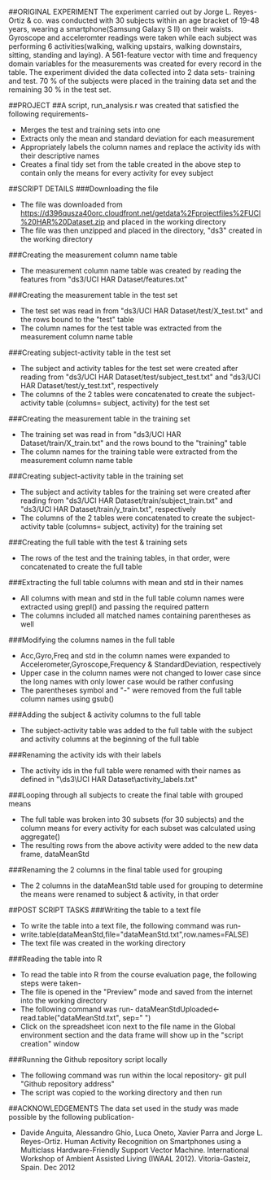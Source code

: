 ##ORIGINAL EXPERIMENT
The experiment carried out by Jorge L. Reyes-Ortiz & co. was conducted with 30 subjects within an age bracket of 19-48 years, wearing a smartphone(Samsung Galaxy S II) on their waists. Gyroscope and acceleromter readings were taken while each subject was performing 6 activities(walking, walking upstairs, walking downstairs, sitting, standing and laying). A 561-feature vector with time and frequency domain variables for the measurements was created for every record in the table. The experiment divided the data collected into 2 data sets- training and test. 70 % of the subjects were placed in the training data set and the remaining 30 % in the test set.

##PROJECT
##A script, run_analysis.r was created that satisfied the following requirements-
* Merges the test and training sets into one
* Extracts only the mean and standard deviation for each measurement
* Appropriately labels the column names and replace the activity ids with their descriptive names
* Creates a final tidy set from the table created in the above step to contain only the means for every activity for evey subject

##SCRIPT DETAILS
###Downloading the file
* The file was downloaded from https://d396qusza40orc.cloudfront.net/getdata%2Fprojectfiles%2FUCI%20HAR%20Dataset.zip and placed in the working directory
* The file was then unzipped and placed in the directory, "ds3" created in the working directory

###Creating the measurement column name table
* The measurement column name table was created by reading the features from "ds3/UCI HAR Dataset/features.txt"

###Creating the measurement table in the test set
* The test set was read in from "ds3/UCI HAR Dataset/test/X_test.txt" and the rows bound to the "test" table
* The column names for the test table was extracted from the measurement column name table

###Creating subject-activity table in the test set
* The subject and activity tables for the test set were created after reading from "ds3/UCI HAR Dataset/test/subject_test.txt" and "ds3/UCI HAR Dataset/test/y_test.txt", respectively
* The columns of the 2 tables were concatenated to create the subject-activity table (columns= subject, activity) for the test set

###Creating the measurement table in the training set
* The training set was read in from "ds3/UCI HAR Dataset/train/X_train.txt" and the rows bound to the "training" table
* The column names for the training table were extracted from the measurement column name table

###Creating subject-activity table in the training set
* The subject and activity tables for the training set were created after reading from "ds3/UCI HAR Dataset/train/subject_train.txt" and "ds3/UCI HAR Dataset/train/y_train.txt", respectively
* The columns of the 2 tables were concatenated to create the subject-activity table (columns= subject, activity) for the training set

###Creating the full table with the test & training sets
* The rows of the test and the training tables, in that order, were concatenated to create the full table 

###Extracting the full table columns with mean and std in their names
* All columns with mean and std in the full table column names were extracted using grepl() and passing the required pattern
* The columns included all matched names containing parentheses as well

###Modifying the columns names in the full table
* Acc,Gyro,Freq and std in the column names were expanded to Accelerometer,Gyroscope,Frequency &
StandardDeviation, respectively
* Upper case in the column names were not changed to lower case since the long names with only lower case would be rather confusing
* The parentheses symbol and "-" were removed from the full table column names using gsub()

###Adding the subject & activity columns to the full table
* The subject-activity table was added to the full table with the subject and activity columns at the beginning of the full table

###Renaming the activity ids with their labels
* The activity ids in the full table were renamed with their names as defined in "\ds3\UCI HAR Dataset\activity_labels.txt"

###Looping through all subjects to create the final table with grouped means
* The full table was broken into 30 subsets (for 30 subjects) and the column means for every activity for each subset was calculated using aggregate()
* The resulting rows from the above activity were added to the new data frame, dataMeanStd

###Renaming the 2 columns in the final table used for grouping
* The 2 columns in the dataMeanStd table used for grouping to determine the means were renamed to subject & activity, in that order

##POST SCRIPT TASKS
###Writing the table to a text file
* To write the table into a text file, the following command was run-
* write.table(dataMeanStd,file="dataMeanStd.txt",row.names=FALSE)
* The text file was created in the working directory

###Reading the table into R
* To read the table into R from the course evaluation page, the following steps were taken-
* The file is opened in the "Preview" mode and saved from the internet into the working directory
* The following command was run- dataMeanStdUploaded<-read.table("dataMeanStd.txt", sep=" ")
* Click on the spreadsheet icon next to the file name in the Global environment section and the data frame will show up in the "script creation" window

###Running the Github repository script locally
* The following command was run within the local repository- git pull "Github repository address"
* The script was copied to the working directory and then run

##ACKNOWLEDGEMENTS
The data set used in the study was made possible by the following publication-
* Davide Anguita, Alessandro Ghio, Luca Oneto, Xavier Parra and Jorge L. Reyes-Ortiz. Human Activity Recognition on Smartphones using a Multiclass Hardware-Friendly Support Vector Machine. International Workshop of Ambient Assisted Living (IWAAL 2012). Vitoria-Gasteiz, Spain. Dec 2012


